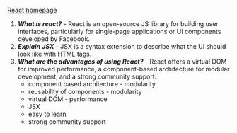 [React homepage](https://react.dev/)

1. ***What is react?*** - React is an open-source JS library for building user interfaces, particularly for single-page applications or UI components developed by Facebook. 
2. ***Explain JSX*** - JSX is a syntax extension to describe what the UI should look like with HTML tags.
3. ***What are the advantages of using React?*** - React offers a virtual DOM for improved performance, a component-based architecture for modular development, and a strong community support. 
	- component based architecture - modularity
	- reusability of components - modularity
	- virtual DOM - performance
	- JSX
	- easy to learn
	- strong community support